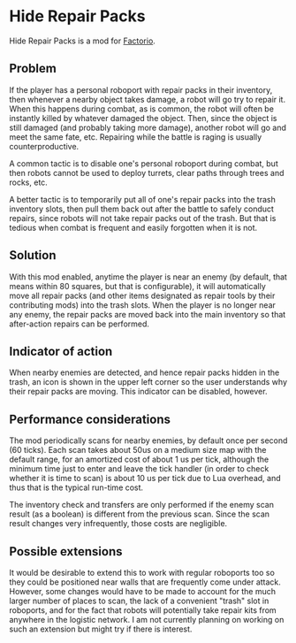 # Hide Repair Packs

Hide Repair Packs is a mod for [Factorio](https://wiki.factorio.com/).

## Problem

If the player has a personal roboport with repair packs in their
inventory, then whenever a nearby object takes damage, a robot will go
try to repair it.  When this happens during combat, as is common, the
robot will often be instantly killed by whatever damaged the object.
Then, since the object is still damaged (and probably taking more
damage), another robot will go and meet the same fate, etc.  Repairing
while the battle is raging is usually counterproductive.

A common tactic is to disable one's personal roboport during combat, but
then robots cannot be used to deploy turrets, clear paths through trees
and rocks, etc.

A better tactic is to temporarily put all of one's repair packs into the
trash inventory slots, then pull them back out after the battle to
safely conduct repairs, since robots will not take repair packs out of
the trash.  But that is tedious when combat is frequent and easily
forgotten when it is not.

## Solution

With this mod enabled, anytime the player is near an enemy (by default,
that means within 80 squares, but that is configurable), it will
automatically move all repair packs (and other items designated as
repair tools by their contributing mods) into the trash slots.  When the
player is no longer near any enemy, the repair packs are moved back into
the main inventory so that after-action repairs can be performed.

## Indicator of action

When nearby enemies are detected, and hence repair packs hidden in the
trash, an icon is shown in the upper left corner so the user understands
why their repair packs are moving.  This indicator can be disabled,
however.

## Performance considerations

The mod periodically scans for nearby enemies, by default once per
second (60 ticks).  Each scan takes about 50us on a medium size map with
the default range, for an amortized cost of about 1 us per tick,
although the minimum time just to enter and leave the tick handler (in
order to check whether it is time to scan) is about 10 us per tick due
to Lua overhead, and thus that is the typical run-time cost.

The inventory check and transfers are only performed if the enemy scan
result (as a boolean) is different from the previous scan.  Since the
scan result changes very infrequently, those costs are negligible.

## Possible extensions

It would be desirable to extend this to work with regular roboports too
so they could be positioned near walls that are frequently come under
attack.  However, some changes would have to be made to account for the
much larger number of places to scan, the lack of a convenient "trash"
slot in roboports, and for the fact that robots will potentially take
repair kits from anywhere in the logistic network.  I am not currently
planning on working on such an extension but might try if there is
interest.
